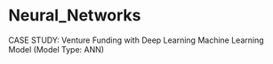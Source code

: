 # Neural_Networks
CASE STUDY: Venture Funding with Deep Learning Machine Learning Model (Model Type: ANN)
